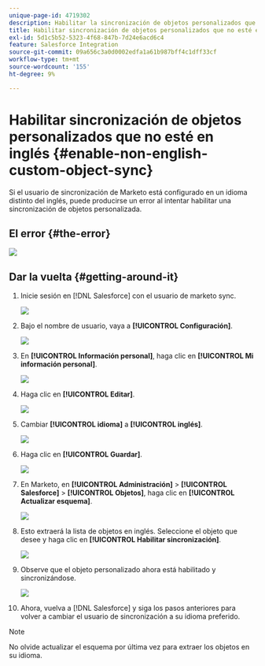 ```yaml
---
unique-page-id: 4719302
description: Habilitar la sincronización de objetos personalizados que no estén en inglés - Documentos de Marketo - Documentación del producto
title: Habilitar sincronización de objetos personalizados que no esté en inglés
exl-id: 5d1c5b52-5323-4f68-847b-7d24e6acd6c4
feature: Salesforce Integration
source-git-commit: 09a656c3a0d0002edfa1a61b987bff4c1dff33cf
workflow-type: tm+mt
source-wordcount: '155'
ht-degree: 9%

---
```


# Habilitar sincronización de objetos personalizados que no esté en inglés {#enable-non-english-custom-object-sync}

Si el usuario de sincronización de Marketo está configurado en un idioma distinto del inglés, puede producirse un error al intentar habilitar una sincronización de objetos personalizada.

## El error {#the-error}

![](assets/image2014-12-10-13-3a17-3a51.png)

## Dar la vuelta {#getting-around-it}

1. Inicie sesión en [!DNL Salesforce] con el usuario de marketo sync.

   ![](assets/image2014-12-10-13-3a18-3a1.png)

1. Bajo el nombre de usuario, vaya a **[!UICONTROL Configuración]**.

   ![](assets/image2014-12-10-13-3a18-3a11.png)

1. En **[!UICONTROL Información personal]**, haga clic en **[!UICONTROL Mi información personal]**.

   ![](assets/image2014-12-10-13-3a18-3a22.png)

1. Haga clic en **[!UICONTROL Editar]**.

   ![](assets/image2014-12-10-13-3a18-3a32.png)

1. Cambiar **[!UICONTROL idioma]** a **[!UICONTROL inglés]**.

   ![](assets/image2014-12-10-13-3a18-3a45.png)

1. Haga clic en **[!UICONTROL Guardar]**.

   ![](assets/image2014-12-10-13-3a18-3a55.png)

1. En Marketo, en **[!UICONTROL Administración]** > **[!UICONTROL Salesforce]** > **[!UICONTROL Objetos]**, haga clic en **[!UICONTROL Actualizar esquema]**.

   ![](assets/image2014-12-10-13-3a19-3a6.png)

1. Esto extraerá la lista de objetos en inglés. Seleccione el objeto que desee y haga clic en **[!UICONTROL Habilitar sincronización]**.

   ![](assets/image2014-12-10-13-3a19-3a16.png)

1. Observe que el objeto personalizado ahora está habilitado y sincronizándose.

   ![](assets/image2014-12-10-13-3a19-3a26.png)

1. Ahora, vuelva a [!DNL Salesforce] y siga los pasos anteriores para volver a cambiar el usuario de sincronización a su idioma preferido.

>[!NOTE]
>
>No olvide actualizar el esquema por última vez para extraer los objetos en su idioma.
